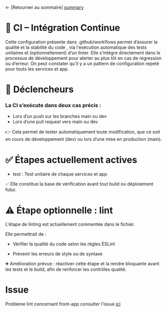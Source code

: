 ← [Retourner au sommaire] [summary]

# 🧪 CI – Intégration Continue

Cette configuration présente dans .github/workflows permet d’assurer la qualité et la stabilité du code , via l'exécution automatique des tests unitaires et (optionnellement) d’un linter.
Elle s’intègre directement dans le processus de développement pour alerter au plus tôt en cas de régression ou d’erreur.
On peut constater qu'il y a un pattern de configuration repeté pour touts les services et app.

# 🔁 Déclencheurs

### La CI s’exécute dans deux cas précis :

- Lors d’un push sur les branches main ou dev
- Lors d’une pull request vers main ou dev

👉 Cela permet de tester automatiquement toute modification, que ce soit en cours de développement (dev) ou lors d’une mise en production (main).

# ✅ Étapes actuellement actives

- test : Test unitaire de chaque services et app

✅ Elle constitue la base de vérification avant tout build ou déploiement futur.

# ⚠️ Étape optionnelle : lint

L'étape de linting est actuellement commentée dans le fichier.

Elle permettrait de :

- Vérifier la qualité du code selon les règles ESLint

- Prévenir les erreurs de style ou de syntaxe

➕ Amélioration prévue : réactiver cette étape et la rendre bloquante avant les tests et le build, afin de renforcer les contrôles qualité.

# Issue

Probleme lint concernant front-app consulter l'issue [ici]

[ici]: ../development/linting.md
[summary]: ../README.md
